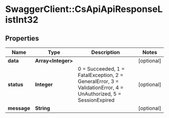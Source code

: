 # SwaggerClient::CsApiApiResponseListInt32

## Properties
Name | Type | Description | Notes
------------ | ------------- | ------------- | -------------
**data** | **Array&lt;Integer&gt;** |  | [optional] 
**status** | **Integer** | 0 &#x3D; Succeeded, 1 &#x3D; FatalException, 2 &#x3D; GeneralError, 3 &#x3D; ValidationError, 4 &#x3D; UnAuthorized, 5 &#x3D; SessionExpired | [optional] 
**message** | **String** |  | [optional] 


